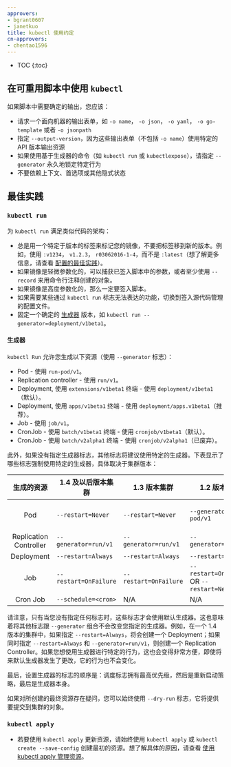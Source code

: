 ```yaml
---
approvers:
- bgrant0607
- janetkuo
title: kubectl 使用约定
cn-approvers:
- chentao1596
---
```

<!--
---
approvers:
- bgrant0607
- janetkuo
title: kubectl Usage Conventions
---
-->

* TOC
{:toc}

<!--
## Using `kubectl` in Reusable Scripts
-->
## 在可重用脚本中使用 `kubectl`

<!--
If you need stable output in a script, you should:
-->
如果脚本中需要确定的输出，您应该：

<!--
* Request one of the machine-oriented output forms, such as `-o name`, `-o json`, `-o yaml`, `-o go-template`, or `-o jsonpath`
* Specify `--output-version`, since those output forms (other than `-o name`) output the resource using a particular API version
* Specify `--generator` to pin to a specific behavior forever, if using generator-based commands (such as `kubectl run` or `kubectl expose`)
* Don't rely on context, preferences, or other implicit state
-->
* 请求一个面向机器的输出表单，如 `-o name`， `-o json`， `-o yaml`， `-o go-template` 或者 `-o jsonpath`
* 指定 `--output-version`，因为这些输出表单（不包括 `-o name`）使用特定的 API 版本输出资源
* 如果使用基于生成器的命令（如 `kubectl run` 或 `kubectlexpose`），请指定 `--generator` 永久地锁定特定行为
* 不要依赖上下文、首选项或其他隐式状态

<!--
## Best Practices
-->
## 最佳实践

### `kubectl run`

<!--
In order for `kubectl run` to satisfy infrastructure as code:
-->
为 `kubectl run` 满足类似代码的架构：

<!--
* Always tag your image with a version-specific tag and don't move that tag to a new version. For example, use `:v1234`, `v1.2.3`, `r03062016-1-4`, rather than `:latest` (see [Best Practices for Configuration](/docs/concepts/configuration/overview/#container-images) for more information).
* If the image is lightly parameterized, capture the parameters in a checked-in script, or at least use `--record`to annotate the created objects with the command line.
* If the image is heavily parameterized, definitely check in the script.
* If features are needed that are not expressible via `kubectl run` flags, switch to configuration files checked into source control.
* Pin to a specific [generator](#generators) version, such as `kubectl run --generator=deployment/v1beta1`.
-->
* 总是用一个特定于版本的标签来标记您的镜像，不要把标签移到新的版本。例如，使用 `:v1234`， `v1.2.3`， `r03062016-1-4`，而不是 `:latest`（想了解更多信息，请查看 [配置的最佳实践](/docs/concepts/configuration/overview/#container-images)）。
* 如果镜像是轻微参数化的，可以捕获已签入脚本中的参数，或者至少使用 `--record` 来用命令行注释创建的对象。
* 如果镜像是高度参数化的，那么一定要签入脚本。
* 如果需要某些通过 `kubectl run` 标志无法表达的功能，切换到签入源代码管理的配置文件。
* 固定一个确定的 [生成器](#generators) 版本，如 `kubectl run --generator=deployment/v1beta1`。

<!--
#### Generators
-->
#### 生成器

<!--
`kubectl run` allows you to generate the following resources (using `--generator` flag):
-->
`kubectl Run` 允许您生成以下资源（使用 `--generator` 标志）：

<!--
* Pod - use `run-pod/v1`.
* Replication controller - use `run/v1`.
* Deployment, using `extensions/v1beta1` endpoint - use `deployment/v1beta1` (default).
* Deployment, using `apps/v1beta1` endpoint - use `deployment/apps.v1beta1` (recommended).
* Job - use `job/v1`.
* CronJob - using `batch/v1beta1` endpoint - use `cronjob/v1beta1`(default).
* CronJob - using `batch/v2alpha1` endpoint - use `cronjob/v2alpha1` (deprecated).
-->
* Pod - 使用 `run-pod/v1`。
* Replication controller - 使用 `run/v1`。
* Deployment, 使用 `extensions/v1beta1` 终端 - 使用 `deployment/v1beta1`（默认）。
* Deployment, 使用 `apps/v1beta1` 终端 - 使用 `deployment/apps.v1beta1`（推荐）。
* Job - 使用 `job/v1`。
* CronJob - 使用 `batch/v1beta1` 终端 - 使用 `cronjob/v1beta1`（默认）。
* CronJob - 使用 `batch/v2alpha1` 终端 - 使用 `cronjob/v2alpha1`（已废弃）。

<!--
Additionally, if you didn't specify a generator flag, other flags will suggest using
a specific generator.  Below table shows which flags force using specific generators,
depending on your cluster version:
-->
此外，如果没有指定生成器标志，其他标志将建议使用特定的生成器。下表显示了哪些标志强制使用特定的生成器，具体取决于集群版本：

<!--
|   Generated Resource   | Cluster v1.4 and later | Cluster v1.3          | Cluster v1.2                               | Cluster v1.1 and earlier                   |
|:----------------------:|------------------------|-----------------------|--------------------------------------------|--------------------------------------------|
| Pod                    | `--restart=Never`      | `--restart=Never`     | `--generator=run-pod/v1`                   | `--restart=OnFailure` OR `--restart=Never` |
| Replication Controller | `--generator=run/v1`   | `--generator=run/v1`  | `--generator=run/v1`                       | `--restart=Always`                         |
| Deployment             | `--restart=Always`     | `--restart=Always`    | `--restart=Always`                         | N/A                                        |
| Job                    | `--restart=OnFailure`  | `--restart=OnFailure` | `--restart=OnFailure` OR `--restart=Never` | N/A                                        |
| Cron Job               | `--schedule=<cron>`    | N/A                   | N/A                                        | N/A                                        |
-->
|   生成的资源           | 1.4 及以后版本集群     | 1.3 版本集群          | 1.2 版本集群                               | 1.1 及更早版本集群                         |
|:----------------------:|------------------------|-----------------------|--------------------------------------------|--------------------------------------------|
| Pod                    | `--restart=Never`      | `--restart=Never`     | `--generator=run-pod/v1`                   | `--restart=OnFailure` OR `--restart=Never` |
| Replication Controller | `--generator=run/v1`   | `--generator=run/v1`  | `--generator=run/v1`                       | `--restart=Always`                         |
| Deployment             | `--restart=Always`     | `--restart=Always`    | `--restart=Always`                         | N/A                                        |
| Job                    | `--restart=OnFailure`  | `--restart=OnFailure` | `--restart=OnFailure` OR `--restart=Never` | N/A                                        |
| Cron Job               | `--schedule=<cron>`    | N/A                   | N/A                                        | N/A                                        |

<!--
Note that these flags will use a default generator only when you have not specified
any flag.  This also means that combining `--generator` with other flags won't
change the generator you specified. For example, in a 1.4 cluster, if you specify
`--restart=Always`, a Deployment will be created; if you specify `--restart=Always`
and `--generator=run/v1`, a Replication Controller will be created instead.
This becomes handy if you want to pin to a specific behavior with the generator,
even when the defaulted generator is changed in the future.
-->
请注意，只有当您没有指定任何标志时，这些标志才会使用默认生成器。这也意味着将其他标志跟 `--generator` 组合不会改变您指定的生成器。例如，在一个 1.4 版本的集群中，如果指定 `--restart=Always`，将会创建一个 Deployment；如果同时指定 `--restart=Always` 和 `--generator=run/v1`，则创建一个 Replication Controller。如果您想使用生成器进行特定的行为，这也会变得非常方便，即使将来默认生成器发生了更改，它的行为也不会变化。

<!--
Finally, the order in which flags set the generator is: schedule flag has the highest
priority, then restart policy and finally the generator itself.
-->
最后，设置生成器的标志的顺序是：调度标志拥有最高优先级，然后是重新启动策略，最后是生成器本身。

<!--
If in doubt about the final resource being created, you can always use `--dry-run`
flag, which will provide the object to be submitted to the cluster.
-->
如果对所创建的最终资源存在疑问，您可以始终使用 `--dry-run` 标志，它将提供要提交到集群的对象。


### `kubectl apply`

<!--
* To use `kubectl apply` to update resources, always create resources initially with `kubectl apply` or with `--save-config`. See [managing resources with kubectl apply](/docs/concepts/cluster-administration/manage-deployment/#kubectl-apply) for the reason behind it.
-->
* 若要使用 `kubectl apply` 更新资源，请始终使用 `kubectl apply` 或 `kubectl create --save-config` 创建最初的资源。想了解具体的原因，请查看 [使用 kubectl apply 管理资源](/docs/concepts/cluster-administration/manage-deployment/#kubectl-apply)。